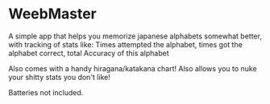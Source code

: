 # WeebMaster
A simple app that helps you memorize japanese alphabets somewhat better, with tracking of stats like:
Times attempted the alphabet, times got the alphabet correct, total Accuracy of this alphabet

Also comes with a handy hiragana/katakana chart!
Also allows you to nuke your shitty stats you don't like!

Batteries not included.
